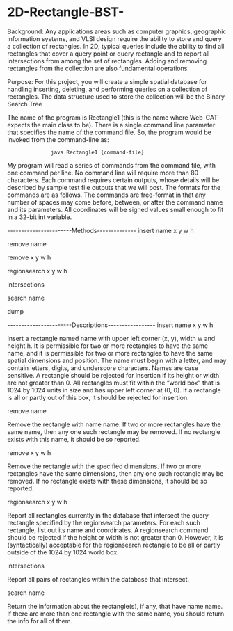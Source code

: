 # 2D-Rectangle-BST-
Background: Any applications areas such as computer graphics, geographic information systems, and VLSI design require the ability to store and query a collection of rectangles. In 2D, typical queries include the ability to find all rectangles that cover a query point or query rectangle and to report all intersections from among the set of rectangles. Adding and removing rectangles from the collection are also fundamental operations.  

Purpose: For this project, you will create a simple spatial database for handling inserting, deleting, and performing queries on a collection of rectangles. The data structure used to store the collection will be the Binary Search Tree

The name of the program is Rectangle1 (this is the name where Web-CAT expects the main class
to be). There is a single command line parameter that specifies the name of the command file. So,
the program would be invoked from the command-line as:

                  java Rectangle1 {command-file}
                  
My program will read a series of commands from the command file, with one command per line.
No command line will require more than 80 characters. Each command requires certain outputs,
whose details will be described by sample test file outputs that we will post. The formats for the
commands are as follows. The commands are free-format in that any number of spaces may come
before, between, or after the command name and its parameters. All coordinates will be signed
values small enough to fit in a 32-bit int variable.

-----------------------Methods--------------
insert name x y w h

remove name

remove x y w h

regionsearch x y w h

intersections

search name

dump

-----------------------Descriptions-----------------
insert name x y w h

Insert a rectangle named name with upper left corner (x, y), width w and height h. It is
permissible for two or more rectangles to have the same name, and it is permissible for two or
more rectangles to have the same spatial dimensions and position. The name must begin with a
letter, and may contain letters, digits, and underscore characters. Names are case sensitive. A
rectangle should be rejected for insertion if its height or width are not greater than 0. All
rectangles must fit within the “world box" that is 1024 by 1024 units in size and has upper left
corner at (0, 0). If a rectangle is all or partly out of this box, it should be rejected for insertion.

remove name

Remove the rectangle with name name. If two or more rectangles have the same name, then any
one such rectangle may be removed. If no rectangle exists with this name, it should be so reported.

remove x y w h

Remove the rectangle with the specified dimensions. If two or more rectangles have the same
dimensions, then any one such rectangle may be removed. If no rectangle exists with these
dimensions, it should be so reported.

regionsearch x y w h

Report all rectangles currently in the database that intersect the query rectangle specified by the 
regionsearch parameters. For each such rectangle, list out its name and coordinates. A
regionsearch command should be rejected if the height or width is not greater than 0. However, it
is (syntactically) acceptable for the regionsearch rectangle to be all or partly outside of the 1024
by 1024 world box.

intersections

Report all pairs of rectangles within the database that intersect.

search name

Return the information about the rectangle(s), if any, that have name name. If there are more than
one rectangle with the same name, you should return the info for all of them. 
